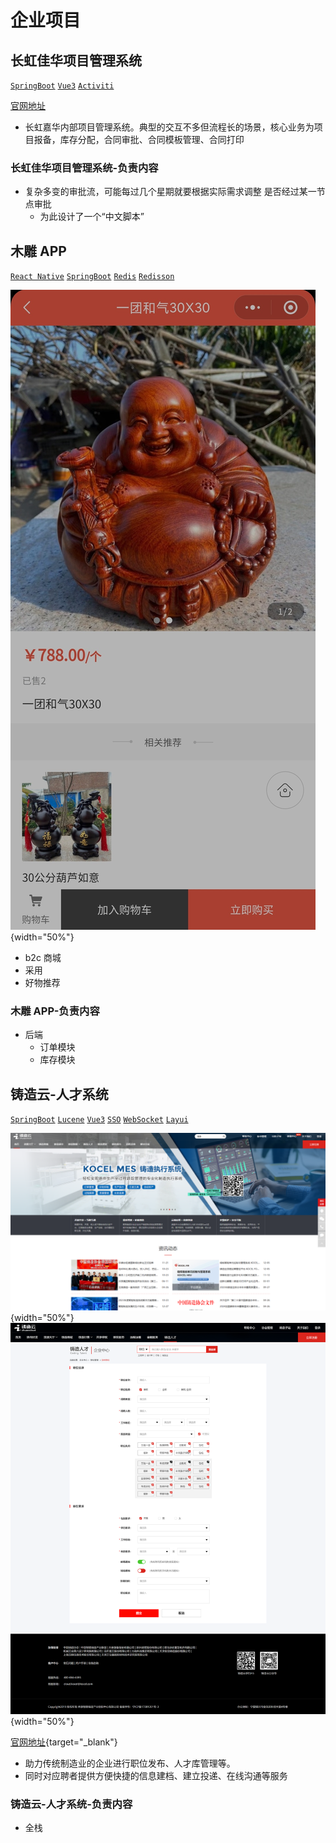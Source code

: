 # 企业项目

## 长虹佳华项目管理系统

[`SpringBoot`](https://spring.io/projects/spring-boot)
[`Vue3`](https://vuejs.org/)
[`Activiti`](https://www.activiti.org/)

<i class="pi pi-globe"></i>
[官网地址](http://xmgl.changhongit.cn)

- 长虹嘉华内部项目管理系统。典型的交互不多但流程长的场景，核心业务为项目报备，库存分配，合同审批、合同模板管理、合同打印

### 长虹佳华项目管理系统-负责内容

- 复杂多变的审批流，可能每过几个星期就要根据实际需求调整 是否经过某一节点审批
  - 为此设计了一个“中文脚本”

## 木雕 APP

[`React Native`](https://reactnative.dev/)
[`SpringBoot`](https://spring.io/projects/spring-boot)
[`Redis`](https://redis.io/)
[`Redisson`](https://redisson.pro/)

![木雕1](./2-enterprise-mudiao1.jpg){width="50%"}

- b2c 商城
- 采用
- 好物推荐

### 木雕 APP-负责内容

- 后端
  - 订单模块
  - 库存模块

## 铸造云-人才系统

[`SpringBoot`](https://spring.io/projects/spring-boot)
[`Lucene`](https://lucene.apache.org/)
[`Vue3`](https://vuejs.org/)
[`SSO`](https://www.ibm.com/cn-zh/topics/single-sign-on)
[`WebSocket`](https://developer.mozilla.org/zh-CN/docs/Web/API/WebSockets_API)
[`Layui`](https://layui.dev/)

![铸造云1](./2-enterprise-zhuzaoyun1.png){width="50%"}
![铸造云2](./2-enterprise-zhuzaoyun2.png){width="50%"}

<i class="pi pi-globe"></i>
[官网地址](https://job.zhuzaocloud.com/){target="\_blank"}

- 助力传统制造业的企业进行职位发布、人才库管理等。
- 同时对应聘者提供方便快捷的信息建档、建立投递、在线沟通等服务

### 铸造云-人才系统-负责内容

- 全栈

